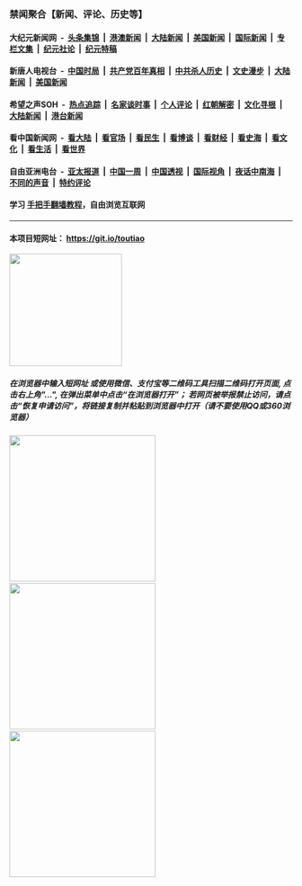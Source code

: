 ### 禁闻聚合【新闻、评论、历史等】

#### 大纪元新闻网 &nbsp;-&nbsp; [头条集锦](indexes/E头条集锦.md?t=02292202) &nbsp;|&nbsp; [港澳新闻](indexes/E港澳新闻.md?t=02292202)  &nbsp;|&nbsp; [大陆新闻](indexes/E大陆新闻.md?t=02292202) &nbsp;|&nbsp; [美国新闻](indexes/E美国新闻.md?t=02292202) &nbsp;|&nbsp; [国际新闻](indexes/E国际新闻.md?t=02292202) &nbsp;|&nbsp; [专栏文集](indexes/E专栏文集.md?t=02292202) &nbsp;|&nbsp; [纪元社论](indexes/E纪元社论.md?t=02292202) &nbsp;|&nbsp; [纪元特稿](indexes/E纪元特稿.md?t=02292202) 

#### 新唐人电视台 &nbsp;-&nbsp; [中国时局](indexes/N中国时局.md?t=02292202) &nbsp;|&nbsp; [共产党百年真相](indexes/N共产党百年真相.md?t=02292202) &nbsp;|&nbsp; [中共杀人历史](indexes/N中共杀人历史.md?t=02292202) &nbsp;|&nbsp; [文史漫步](indexes/N文史漫步.md?t=02292202) &nbsp;|&nbsp; [大陆新闻](indexes/N大陆新闻.md?t=02292202) &nbsp;|&nbsp; [美国新闻](indexes/N美国新闻.md?t=02292202)

#### 希望之声SOH &nbsp;-&nbsp; [热点追踪](indexes/H热点追踪.md?t=02292202) &nbsp;|&nbsp; [名家谈时事](indexes/H名家谈时事.md?t=02292202) &nbsp;|&nbsp; [个人评论](indexes/H个人评论.md?t=02292202)  &nbsp;|&nbsp; [红朝解密](indexes/H红朝解密.md?t=02292202) &nbsp;|&nbsp; [文化寻根](indexes/H文化寻根.md?t=02292202) &nbsp;|&nbsp; [大陆新闻](indexes/H大陆新闻.md?t=02292202) &nbsp;|&nbsp; [港台新闻](indexes/H港台新闻.md?t=02292202)

#### 看中国新闻网 &nbsp;-&nbsp; [看大陆](indexes/S看大陆.md?t=02292202) &nbsp;|&nbsp; [看官场](indexes/S看官场.md?t=02292202) &nbsp;|&nbsp; [看民生](indexes/S看民生.md?t=02292202)  &nbsp;|&nbsp; [看博谈](indexes/S看博谈.md?t=02292202) &nbsp;|&nbsp; [看财经](indexes/S看财经.md?t=02292202) &nbsp;|&nbsp; [看史海](indexes/S看史海.md?t=02292202) &nbsp;|&nbsp; [看文化](indexes/S看文化.md?t=02292202) &nbsp;|&nbsp; [看生活](indexes/S看生活.md?t=02292202) &nbsp;|&nbsp; [看世界](indexes/S看世界.md?t=02292202)

#### 自由亚洲电台 &nbsp;-&nbsp; [亚太报道](indexes/R亚太报道.md?t=02292202) &nbsp;|&nbsp; [中国一周](indexes/R中国一周.md?t=02292202) &nbsp;|&nbsp; [中国透视](indexes/R中国透视.md?t=02292202)  &nbsp;|&nbsp; [国际视角](indexes/R国际视角.md?t=02292202) &nbsp;|&nbsp; [夜话中南海](indexes/R夜话中南海.md?t=02292202) &nbsp;|&nbsp; [不同的声音](indexes/R不同的声音.md?t=02292202) &nbsp;|&nbsp; [特约评论](indexes/R特约评论.md?t=02292202)

#### 学习 [手把手翻墙教程](https://github.com/gfw-breaker/guides/wiki)，自由浏览互联网

----

#### 本项目短网址： https://git.io/toutiao
<img src="https://raw.githubusercontent.com/gfw-breaker/banned-news/master/scripts/img/qr.png" width="200px"/>  

##### 在浏览器中输入短网址 或使用微信、支付宝等二维码工具扫描二维码打开页面, 点击右上角"...", 在弹出菜单中点击“在浏览器打开”； 若网页被举报禁止访问，请点击“恢复申请访问”，将链接复制并粘贴到浏览器中打开（请不要使用QQ或360浏览器）

<img src="https://raw.githubusercontent.com/gfw-breaker/banned-news/master/scripts/img/1.png" width="260px"/> &nbsp; <img src="https://raw.githubusercontent.com/gfw-breaker/banned-news/master/scripts/img/2.png" width="260px"/> &nbsp; <img src="https://raw.githubusercontent.com/gfw-breaker/banned-news/master/scripts/img/3.png" width="260px"/>
